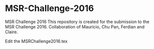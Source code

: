 # MSR-Challenge-2016
MSR Challenge 2016 
This repository is created for the submission to the MSR Challenge 2016.
Collaboration of Mauricio, Chu Pan, Ferdian and Claire.

Edit the MSRChallenge2016.tex
